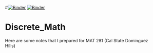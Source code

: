#[![Binder](https://mybinder.org/badge_logo.svg)](https://mybinder.org/v2/gh/wypong/Discrete_Math/HEAD)
[![Binder](https://mybinder.org/badge_logo.svg)](https://mybinder.org/v2/gh/wypong/Discrete_Math/main?filepath=coefficients.ipynb)
# Discrete_Math
Here are some notes that I prepared for MAT 281 (Cal State Dominguez Hills)
